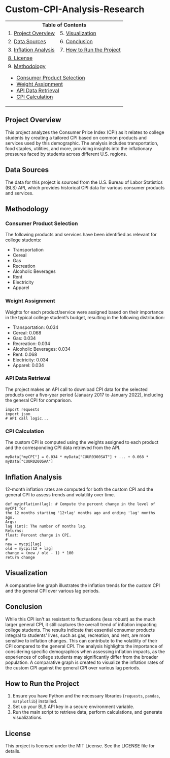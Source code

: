 # Custom-CPI-Analysis-Research

<table align="center">
  <tr>
    <td colspan="2" align="center"><strong>Table of Contents</strong></td>
  </tr>
  <tr>
    <td>1. <a href="#project-overview">Project Overview</a></td>
    <td>5. <a href="#visualization">Visualization</a></td>
  </tr>
  <tr>
    <td>2. <a href="#data-sources">Data Sources</a></td>
    <td>6. <a href="#conclusion">Conclusion</a></td>
  </tr>
  <tr>
    <td>3. <a href="#inflation-analysis">Inflation Analysis</a></td>
    <td>7. <a href="#how-to-run-the-project">How to Run the Project</a></td>
  </tr>
  <tr>
    <td colspan="2"><a href="#license">8. License</a></td>
  </tr>
  <tr>
    <td colspan="2">9. <a href="#methodology">Methodology</a>
      <ul>
        <li><a href="#consumer-product-selection">Consumer Product Selection</a></li>
        <li><a href="#weight-assignment">Weight Assignment</a></li>
        <li><a href="#api-data-retrieval">API Data Retrieval</a></li>
        <li><a href="#cpi-calculation">CPI Calculation</a></li>
      </ul>
    </td>
  </tr>
</table>



## Project Overview
This project analyzes the Consumer Price Index (CPI) as it relates to college students by creating a tailored CPI based on common products and services used by this demographic. The analysis includes transportation, food staples, utilities, and more, providing insights into the inflationary pressures faced by students across different U.S. regions.

## Data Sources
The data for this project is sourced from the U.S. Bureau of Labor Statistics (BLS) API, which provides historical CPI data for various consumer products and services.

## Methodology

### Consumer Product Selection
The following products and services have been identified as relevant for college students:
- Transportation
- Cereal
- Gas
- Recreation
- Alcoholic Beverages
- Rent
- Electricity
- Apparel
### Weight Assignment
Weights for each product/service were assigned based on their importance in the typical college student’s budget, resulting in the following distribution:
- Transportation: 0.034
- Cereal: 0.068
- Gas: 0.034
- Recreation: 0.034
- Alcoholic Beverages: 0.034
- Rent: 0.068
- Electricity: 0.034
- Apparel: 0.034

### API Data Retrieval
The project makes an API call to download CPI data for the selected products over a five-year period (January 2017 to January 2022), including the general CPI for comparison.
```
import requests
import json
# API call logic...
```

### CPI Calculation
The custom CPI is computed using the weights assigned to each product and the corresponding CPI data retrieved from the API.
```
myData["myCPI"] = 0.034 * myData["CUUR0300SAT"] + ... + 0.068 * myData["CUUR0200SAA"]
```
## Inflation Analysis
12-month inflation rates are computed for both the custom CPI and the general CPI to assess trends and volatility over time.
```
def myinflation(lag): # Compute the percent change in the level of myCPI for
the 12 months starting '12+lag' months ago and ending 'lag' months ago.
Args:
lag (int): The number of months lag.
Returns:
float: Percent change in CPI.
#
new = mycpi[lag]
old = mycpi[12 + lag]
change = (new / old - 1) * 100
return change
```

## Visualization
A comparative line graph illustrates the inflation trends for the custom CPI and the general CPI over various lag periods.

## Conclusion
While this CPI isn't as resistant to fluctuations (less robust) as the much larger general CPI, it still captures the overall trend of inflation impacting college students. The results indicate that essential consumer products integral to students' lives, such as gas, recreation, and rent, are more sensitive to inflation changes. This can contribute to the volatility of their CPI compared to the general CPI. The analysis highlights the importance of considering specific demographics when assessing inflation impacts, as the experiences of college students may significantly differ from the broader population. A comparative graph is created to visualize the inflation rates of the custom CPI against the general CPI over various lag periods.

## How to Run the Project
1. Ensure you have Python and the necessary libraries (`requests`, `pandas`, `matplotlib`) installed.
2. Set up your BLS API key in a secure environment variable.
3. Run the main script to retrieve data, perform calculations, and generate visualizations.

## License
This project is licensed under the MIT License. See the LICENSE file for details.
